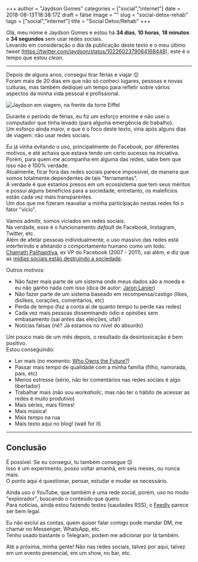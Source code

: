 +++
author = "Jaydson Gomes"
categories = ["social","internet"]
date = 2018-08-13T18:38:17Z
draft = false
image = ""
slug = "social-detox-rehab"
tags = ["social","internet"]
title = "Social Detox/Rehab"
+++

Olá, meu nome é Jaydson Gomes e estou há **34 dias**, **10 horas**, **18 minutos** e **34 segundos** sem usar redes sociais.  
Levando em consideração o dia da publicação deste texto e o meu último *tweet* (https://twitter.com/jaydson/status/1022602379064168448), este é o tempo que estou *clean*.  

___

Depois de alguns anos, consegui tirar férias e viajar 😌  
Foram mais de 20 dias em que não só conheci lugares, pessoas e novas culturas, mas também dediquei um tempo para refletir sobre vários aspectos da minha vida pessoal e profissional.  

![Jaydson em viagem, na frente da torre Eiffel](/images/2018/08/paris.jpg)  

Durante o período de férias, eu fiz um esforço enorme e não usei o computador que tinha levado (para alguma emergência de trabalho).  
Um esforço ainda maior, e que é o foco deste texto, viria após alguns dias de viagem: não usar redes sociais.  

Eu já vinha evitando o uso, principalmente do Facebook, por diferentes motivos, e até achava que estava tendo um certo sucesso na iniciativa.  
Porém, para quem me acompanha em alguma das redes, sabe bem que isso não é 100% verdade.  
Atualmente, ficar fora das redes sociais parece impossível, de maneira que somos totalmente dependentes de tais "ferramentas".  
A verdade é que estamos presos em um ecossistema que tem seus méritos e possui alguns benefícios para a sociedade, entretanto, os malefícios estão cada vez mais transparentes.  
Um dos que me fizeram reavaliar a minha participação nestas redes foi o fator "vício".  

Vamos admitir, somos viciados em redes sociais.  
Na verdade, esse é o funcionamento *default* de Facebook, Instagram, Twitter, etc.  
Além de afetar pessoas individualmente, o uso massivo das redes está interferindo e afetando o comportamento humano como um todo.  
[Chamath Palihapitiya](https://en.wikipedia.org/wiki/Chamath_Palihapitiya), ex VP do Facebook (2007 - 2011), vai além, e diz que as [mídias sociais estão destruindo a sociedade](https://www.washingtonpost.com/news/the-switch/wp/2017/12/12/former-facebook-vp-says-social-media-is-destroying-society-with-dopamine-driven-feedback-loops/?utm_term=.cc12c7d0f1b5).  


Outros motivos:  

- Não fazer mais parte de um sistema onde meus dados são a moeda e eu não ganho nada com isso (dica de autor: [Jaron Lanier](https://en.wikipedia.org/wiki/Jaron_Lanier))
- Não fazer parte de um sistema baseado em recompensa/castigo (likes, dislikes, corações, comentários, etc)
- Perda de tempo (faz a conta aí de quanto tempo tu perde nas redes)
- Cada vez mais pessoas disseminando ódio e opiniões sem embasamento (saí antes das eleições, ufa!)
- Notícias falsas (né? Já estamos no nível do absurdo)

Um pouco mais de um mês depois, o resultado da desintoxicação é bem positivo.  
Estou conseguindo:  

- Ler mais (no momento: [Who Owns the Future?](https://www.goodreads.com/book/show/15802693-who-owns-the-future))
- Passar mais tempo de qualidade com a minha família (filho, namorada, pais, etc)
- Menos estresse (sério, não ler comentários nas redes sociais é algo libertador)
- Trabalhar mais (não sou *workaholic*, mas não ter o hábito de acessar as redes é muito produtivo)
- Mais séries, mais filmes!
- Mais música!
- Mais tempo na rua
- Mais texto aqui no blog! (wait for it)

___

## Conclusão
É possível. Se eu consegui, tu também consegue 😌  
Isso é um experimento, posso voltar amanhã, em seis meses, ou nunca mais.  
O ponto aqui é questionar, pensar, estudar e mudar se necessário.  

Ainda uso o YouTube, que também é uma rede social, porém, uso no modo "explorador", buscando o conteúdo que quero.  
Para notícias, ainda estou fazendo testes (saudades RSS), o [Feedly](https://feedly.com/) parece ser bem legal.  

Eu não excluí as contas, quem quiser falar comigo pode mandar DM, me chamar no Messenger, WhatsApp, etc.  
Tenho usado bastante o Telegram, podem me adicionar por lá também.

Até a próxima, minha gente! Não nas redes sociais, talvez por aqui, talvez em um evento presencial, em um show, no bar, etc.


